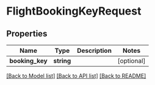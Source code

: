 # FlightBookingKeyRequest

## Properties
Name | Type | Description | Notes
------------ | ------------- | ------------- | -------------
**booking_key** | **string** |  | [optional] 

[[Back to Model list]](../../README.md#documentation-for-models) [[Back to API list]](../../README.md#documentation-for-api-endpoints) [[Back to README]](../../README.md)

